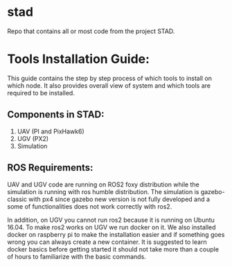 # stad
Repo that contains all or most code from the project STAD.
# Tools Installation Guide:

This guide contains the step by step process of which tools to install on which node. It also provides
overall view of system and which tools are required to be installed.

## Components in STAD:

1. UAV (PI and PixHawk6)
2. UGV (PX2)
3. Simulation

## ROS Requirements:

UAV and UGV code are running on ROS2 foxy distribution while the simulation is running with ros
humble distribution. The simulation is gazebo-classic with px4 since gazebo new version is not fully
developed and a some of functionalities does not work correctly with ros2.

In addition, on UGV you cannot run ros2 because it is running on Ubuntu 16.04. To make ros2 works
on UGV we run docker on it. We also installed docker on raspberry pi to make the installation easier
and if something goes wrong you can always create a new container. It is suggested to learn docker
basics before getting started it should not take more than a couple of hours to familiarize with the
basic commands.

